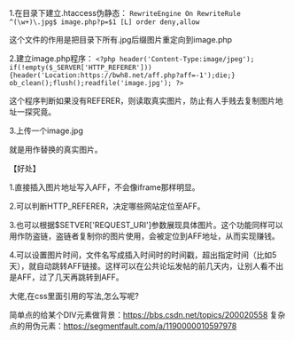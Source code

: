 1.在目录下建立.htaccess伪静态：
`RewriteEngine On
RewriteRule ^(\w+)\.jpg$ image.php?p=$1 [L]
order deny,allow`


这个文件的作用是把目录下所有.jpg后缀图片重定向到image.php

2.建立image.php程序：
`<?php
header('Content-Type:image/jpeg');
if(!empty($_SERVER['HTTP_REFERER'])){header('Location:https://bwh8.net/aff.php?aff=-1');die;}
ob_clean();flush();readfile('image.jpg');
?>`


这个程序判断如果没有REFERER，则读取真实图片，防止有人手贱去复制图片地址一探究竟。

3.上传一个image.jpg

就是用作替换的真实图片。

【好处】

1.直接插入图片地址写入AFF，不会像iframe那样明显。

2.可以判断HTTP_REFERER，决定哪些网站定位至AFF。

3.也可以根据$SETVER['REQUEST_URI']参数展现具体图片。这个功能同样可以用作防盗链，盗链者复制你的图片使用，会被定位到AFF地址，从而实现赚钱。

4.可以设置图片时间，文件名写成插入时间时的时间戳，超出指定时间（比如5天），就自动跳转AFF链接。这样可以在公共论坛发帖的前几天内，让别人看不出是AFF，过了几天再跳转到AFF。



大佬,在css里面引用的写法,怎么写呢?

简单点的给某个DIV元素做背景：https://bbs.csdn.net/topics/200020558
复杂点的用伪元素：https://segmentfault.com/a/1190000010597978
